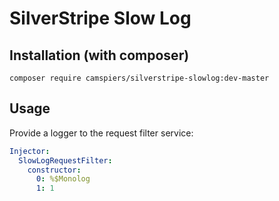 # SilverStripe Slow Log

## Installation (with composer)

	composer require camspiers/silverstripe-slowlog:dev-master

## Usage

Provide a logger to the request filter service:

```yaml
Injector:
  SlowLogRequestFilter:
    constructor:
      0: %$Monolog
      1: 1
```
